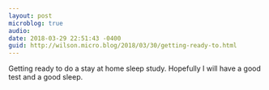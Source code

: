 ```yaml
---
layout: post
microblog: true
audio: 
date: 2018-03-29 22:51:43 -0400
guid: http://wilson.micro.blog/2018/03/30/getting-ready-to.html
---
```

Getting ready to do a stay at home sleep study. Hopefully I will have a good test and a good sleep. 
